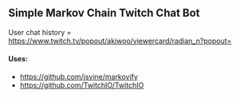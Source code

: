 ## Simple Markov Chain Twitch Chat Bot


User chat history = https://www.twitch.tv/popout/akiwoo/viewercard/radian_n?popout=


#### Uses:
- https://github.com/jsvine/markovify
- https://github.com/TwitchIO/TwitchIO